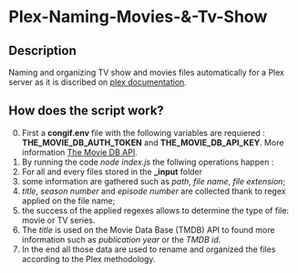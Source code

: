 # Plex-Naming-Movies-&-Tv-Show

## Description
Naming and organizing TV show and movies files automatically for a Plex server as it is discribed on [plex documentation](https://support.plex.tv/articles/naming-and-organizing-your-tv-show-files/).

## How does the script work? 
0. First a **congif.env** file with the following variables are requiered : **THE_MOVIE_DB_AUTH_TOKEN** and **THE_MOVIE_DB_API_KEY**. More information [The Movie DB API](https://www.themoviedb.org/documentation/api).
1. By running the code _node index.js_ the follwing operations happen : 
2. For all and every files stored in the **_input** folder 
3. some information are gathered such as _path_, _file name_, _file extension_;  
4. _title_, _season number_ and _episode number_ are collected thank to regex applied on the file name;
5. the success of the applied regexes allows to determine the type of file: movie or TV series.
6. The _title_ is used on the Movie Data Base (TMDB) API to found more information such as _publication year_ or the _TMDB id_.
7. In the end all those data are used to rename and organized the files according to the Plex methodology. 

